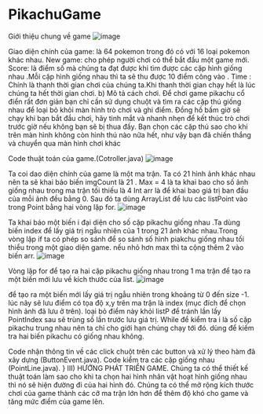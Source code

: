 # PikachuGame
Giới thiệu chung về game 
![image](https://github.com/DucKhaiGit/PikachuGame/assets/165364558/683288c4-3f86-4565-a6f3-67aba1f5973f)


Giao diện chính của game: là 64 pokemon trong đó có với 16 loại pokemon khác nhau.
New game: cho phép người chơi có thể bắt đầu một game mới.
Score: là điểm số mà chúng ta đạt được khi tìm được các cặp hình giống nhau .Mỗi cặp hình giống nhau thì ta sẽ thu được 10 điểm công vào .
Time : Chính là thanh thời gian chơi của chúng ta.Khi thanh thời gian chạy hết là lúc chúng ta hết thời gian chơi.
b) Mô tả cách chơi. Để chơi game pikachu cổ điển rất đơn giản bạn chỉ cần sử dụng chuột và tìm ra các cặp thú giống nhau để loại bỏ khỏi màn hình trò chơi và ghi điểm. Đồng hồ bấm giờ sẽ chạy khi bạn bắt đầu chơi, hãy tinh mắt và nhanh nhẹn để kết thúc trò chơi trước giờ nếu không bạn sẽ bị thua đấy. Bạn chọn các cặp thú sao cho khi trên màn hình không còn hình thú nào nữa hết, như vậy bạn đã chiến thắng và chuyển qua màn hình chơi khác

Code thuật toán của game.(Cotroller.java) 
![image](https://github.com/DucKhaiGit/PikachuGame/assets/165364558/d492afcd-116f-4549-99cb-39d3d1c10687)

Ta coi dao diện chính của game là một ma trận. Ta có 21 hình ảnh khác nhau nên ta sẽ khai báo biến imgCount là 21 . Max = 4 là ta khai bao cho số ảnh giống nhau trong ma trận tối thiếu là 4 Int arr là để khai bao giá trị ban đầu của mỗi ảnh đều bằng 0. Sau đó ta dùng ArrayList để lưu các listPoint vào trong Point bằng hai vòng lặp for. 
![image](https://github.com/DucKhaiGit/PikachuGame/assets/165364558/159a92aa-3d79-4cd2-8472-ed16aa257d42)


Ta khai báo một biến i đại diện cho số cặp pikachu giống nhau .Ta dùng biến index để lấy giá trị ngẫu nhiên của 1 trong 21 ảnh khác nhau.Trong vòng lặp if ta có phép so sánh để so sánh số hình piakchu giống nhau tối thiểu trong một giao diện game. nếu nhỏ hơn max thì ta cộng thêm 2 vào biến arr.
![image](https://github.com/DucKhaiGit/PikachuGame/assets/165364558/2cc5f52b-5ba0-4889-ad30-bbf7802ccc2d)


Vòng lặp for để tạo ra hai cặp pikachu giống nhau trong 1 ma trận để tạo ra một biến mới lưu về kích thước của list. 
![image](https://github.com/DucKhaiGit/PikachuGame/assets/165364558/73a38c3f-7923-4b2f-8955-c1ae51ef546a)


để tạo ra một biến mới lấy giá trị ngẫu nhiên trong khoảng từ 0 đến size -1. lúc nãy sẽ lưu điểm có tọa độ x,y trên ma trận là index (mục đích để chọn hình ảnh đã lưu ở trên). loại bỏ điểm này khỏi listP để tránh lần lấy PointIndex sau sẽ trùng số lần trước lưu giá trị. While để kiểm tra i là số cặp pikachu trung nhau nên ta chỉ cho giới hạn chúng chạy tới đó. dùng để kiếm tra hai biến pikachu có giống nhau không.

Code nhận thông tin về các click chuột trên các button và xử lý theo hàm đã xây dựng (ButtonEvent.java).
Code kiểm tra các cặp giống nhau (PointLine.java). } III) HƯỚNG PHÁT TRIỂN GAME.
Chúng ta có thể thiết kế thuật toán làm sao cho khi ta chọn hai hình nhân vật hoạt hình giống nhau thì nó sẽ hiện đường đi của hai hình đó.
Chúng ta có thể mở rộng kích thước chơi của game thành các cỡ ma trận lớn hơn để thêm độ khó cho game và tăng mức điểm của game lên.

